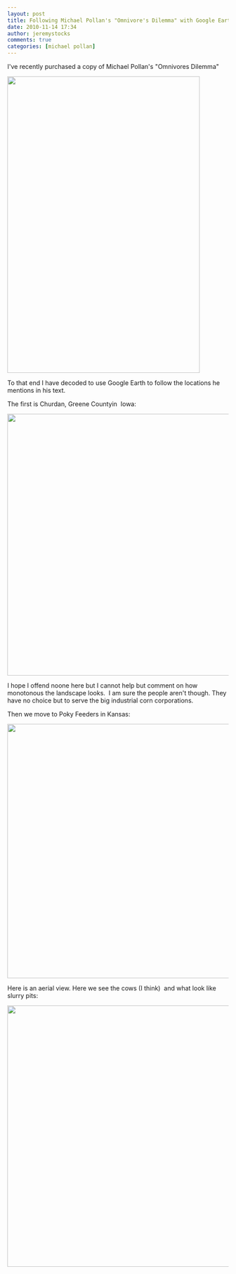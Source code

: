 ```yaml
---
layout: post
title: Following Michael Pollan's "Omnivore's Dilemma" with Google Earth
date: 2010-11-14 17:34
author: jeremystocks
comments: true
categories: [michael pollan]
---
```

I've recently purchased a copy of Michael Pollan's "Omnivores Dilemma"

<a href="http://jeremystocks.files.wordpress.com/2010/11/omnivores-dilemma.jpg"><img class="alignnone size-full wp-image-608" title="omnivores-dilemma" src="http://jeremystocks.files.wordpress.com/2010/11/omnivores-dilemma.jpg" alt="" width="438" height="674" /></a>

To that end I have decoded to use Google Earth to follow the locations he mentions in his text.

The first is Churdan, Greene Countyin  Iowa:

<a href="http://jeremystocks.files.wordpress.com/2010/11/michaelpollangreeecountyiow.jpg"><img class="alignnone size-full wp-image-600" title="michaelpollangreeecountyiow" src="http://jeremystocks.files.wordpress.com/2010/11/michaelpollangreeecountyiow.jpg" alt="" width="700" height="595" /></a>

I hope I offend noone here but I cannot help but comment on how monotonous the landscape looks.  I am sure the people aren't though. They have no choice but to serve the big industrial corn corporations.

Then we move to Poky Feeders in Kansas:

<a href="http://jeremystocks.files.wordpress.com/2010/11/michaelpollanpokyfeeders.jpg"><img class="alignnone size-full wp-image-603" title="michaelpollanpokyfeeders" src="http://jeremystocks.files.wordpress.com/2010/11/michaelpollanpokyfeeders.jpg" alt="" width="700" height="578" /></a>

Here is an aerial view. Here we see the cows (I think)  and what look like slurry pits:

<a href="http://jeremystocks.files.wordpress.com/2010/11/michaelpollanpokyfeederaeri.jpg"><img class="alignnone size-full wp-image-605" title="michaelpollanpokyfeederaeri" src="http://jeremystocks.files.wordpress.com/2010/11/michaelpollanpokyfeederaeri.jpg" alt="" width="700" height="594" /></a>
